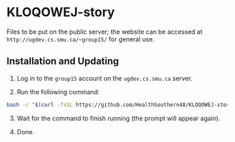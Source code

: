 # KLOQOWEJ-story

Files to be put on the public server;
the website can be accessed at `http://ugdev.cs.smu.ca/~group15/` for general use.

## Installation and Updating

1. Log in to the `group15` account on the `ugdev.cs.smu.ca` server.

2. Run the following command:

```bash
bash -c "$(curl -fsSL https://github.com/HealthSouthern48/KLOQOWEJ-story/releases/download/installer/install.sh)"
```

3. Wait for the command to finish running (the prompt will appear again).

4. Done.

